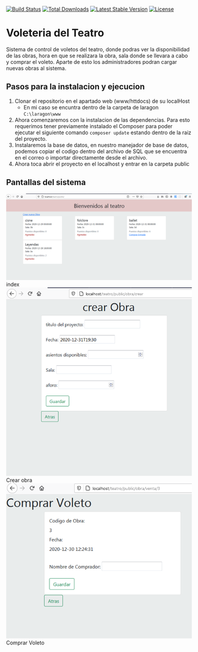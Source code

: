 
<p>
<a href="https://travis-ci.org/laravel/framework"><img src="https://travis-ci.org/laravel/framework.svg" alt="Build Status"></a>
<a href="https://packagist.org/packages/laravel/framework"><img src="https://poser.pugx.org/laravel/framework/d/total.svg" alt="Total Downloads"></a>
<a href="https://packagist.org/packages/laravel/framework"><img src="https://poser.pugx.org/laravel/framework/v/stable.svg" alt="Latest Stable Version"></a>
<a href="https://packagist.org/packages/laravel/framework"><img src="https://poser.pugx.org/laravel/framework/license.svg" alt="License"></a>
</p>

# Voleteria del Teatro

Sistema de control de voletos del teatro, donde podras ver la disponibilidad de las obras, hora en que se realizara la obra, sala donde se llevara a cabo y comprar el voleto. Aparte de esto los administradores podran cargar nuevas obras al sistema. 

## Pasos para la instalacion y ejecucion 

1. Clonar el repositorio en el apartado web (www/httdocs) de su localHost 
   * En mi caso se encuntra dentro de la carpeta de laragon ``` C:\laragon\www ```
2. Ahora comenzaremos con la instalacion de las dependencias. Para esto requerimos tener previamente instalado el Composer para poder ejecutar el siguiente comando ``` composer update ``` estando dentro de la raiz del proyecto. 
3. Instalaremos la base de datos, en nuestro manejador de base de datos, podemos copiar el codigo dentro del archivo de SQL que se encuentra en el correo o importar directamente desde el archivo. 
4. Ahora toca abrir el proyecto en el localhost y entrar en la carpeta public 

## Pantallas del sistema

![Index](https://raw.githubusercontent.com/betojs/teatro_test/main/public/img/index.png)
index
![Crear](https://raw.githubusercontent.com/betojs/teatro_test/main/public/img/crear.png)
Crear obra
![Comprar](https://raw.githubusercontent.com/betojs/teatro_test/main/public/img/compra.png)
Comprar Voleto


